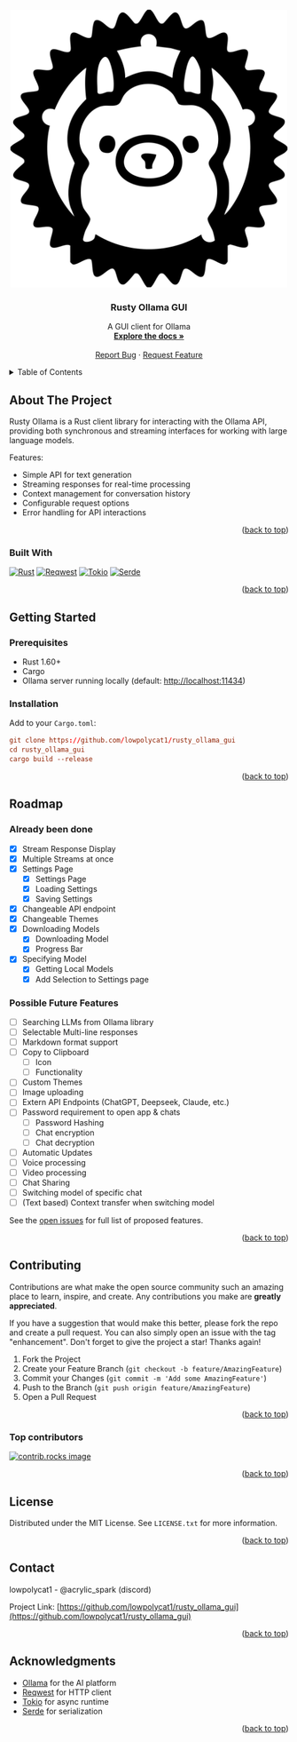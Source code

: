 <!-- PROJECT LOGO -->
<br />
<div align="center">
  <a href="https://github.com/lowpolycat1/rusty_ollama_gui">
    <img src="images/logo.png" alt="Logo" width="500" height="500">
  </a>

<h3 align="center">Rusty Ollama GUI</h3>

  <p align="center">
    A GUI client for Ollama
    <br />
    <a href="https://github.com/lowpolycat1/rusty_ollama_gui"><strong>Explore the docs »</strong></a>
    <br />
    <br />
    <a href="https://github.com/LowPolyCat1/rusty_ollama_gui/issues/new?template=bug_report.md">Report Bug</a>
    ·
    <a href="https://github.com/LowPolyCat1/rusty_ollama_gui/issues/new?template=feature_request.md">Request Feature</a>
  </p>
</div>

<!-- TABLE OF CONTENTS -->
<details>
  <summary>Table of Contents</summary>
  <ol>
    <li><a href="#about-the-project">About The Project</a></li>
    <li><a href="#built-with">Built With</a></li>
    <li><a href="#getting-started">Getting Started</a>
      <ul>
        <li><a href="#prerequisites">Prerequisites</a></li>
        <li><a href="#installation">Installation</a></li>
      </ul>
    </li>
    <li><a href="#usage">Usage</a></li>
    <li><a href="#roadmap">Roadmap</a></li>
    <li><a href="#contributing">Contributing</a></li>
    <li><a href="#license">License</a></li>
    <li><a href="#contact">Contact</a></li>
    <li><a href="#acknowledgments">Acknowledgments</a></li>
  </ol>
</details>

<!-- ABOUT THE PROJECT -->
## About The Project

Rusty Ollama is a Rust client library for interacting with the Ollama API, providing both synchronous and streaming interfaces for working with large language models.

Features:

- Simple API for text generation
- Streaming responses for real-time processing
- Context management for conversation history
- Configurable request options
- Error handling for API interactions

<p align="right">(<a href="#readme-top">back to top</a>)</p>

### Built With

[![Rust][Rust-shield]][Rust-url]
[![Reqwest][Reqwest-shield]][Reqwest-url]
[![Tokio][Tokio-shield]][Tokio-url]
[![Serde][Serde-shield]][Serde-url]

<p align="right">(<a href="#readme-top">back to top</a>)</p>

<!-- GETTING STARTED -->
## Getting Started

### Prerequisites

- Rust 1.60+
- Cargo
- Ollama server running locally (default: <http://localhost:11434>)

### Installation

Add to your `Cargo.toml`:

```toml
git clone https://github.com/lowpolycat1/rusty_ollama_gui
cd rusty_ollama_gui
cargo build --release
```

</p>

<!-- USAGE EXAMPLES -->

<p align="right">(<a href="#readme-top">back to top</a>)</p>

<!-- ROADMAP -->
## Roadmap

### Already been done

- [x] Stream Response Display
- [x] Multiple Streams at once
- [x] Settings Page
  - [x] Settings Page
  - [x] Loading Settings
  - [x] Saving Settings
- [x] Changeable API endpoint
- [x] Changeable Themes
- [x] Downloading Models
  - [x] Downloading Model
  - [x] Progress Bar
- [x] Specifying Model
  - [x] Getting Local Models
  - [x] Add Selection to Settings page

<!-- ### Currently Working on  -->

### Possible Future Features

- [ ] Searching LLMs from Ollama library
- [ ] Selectable Multi-line responses
- [ ] Markdown format support
- [ ] Copy to Clipboard
  - [ ] Icon
  - [ ] Functionality
- [ ] Custom Themes
- [ ] Image uploading
- [ ] Extern API Endpoints (ChatGPT, Deepseek, Claude, etc.)
- [ ] Password requirement to open app & chats
  - [ ] Password Hashing
  - [ ] Chat encryption
  - [ ] Chat decryption
- [ ] Automatic Updates
- [ ] Voice processing
- [ ] Video processing
- [ ] Chat Sharing
- [ ] Switching model of specific chat
- [ ] (Text based) Context transfer when switching model

See the [open issues](https://github.com/lowpolycat1/rusty_ollama_gui/issues) for full list of proposed features.

 <p align="right">(<a href="#readme-top">back to top</a>)</p>

<!-- CONTRIBUTING -->
## Contributing

Contributions are what make the open source community such an amazing place to learn, inspire, and create. Any contributions you make are **greatly appreciated**.

If you have a suggestion that would make this better, please fork the repo and create a pull request. You can also simply open an issue with the tag "enhancement".
Don't forget to give the project a star! Thanks again!

1. Fork the Project
2. Create your Feature Branch (`git checkout -b feature/AmazingFeature`)
3. Commit your Changes (`git commit -m 'Add some AmazingFeature'`)
4. Push to the Branch (`git push origin feature/AmazingFeature`)
5. Open a Pull Request

<p align="right">(<a href="#readme-top">back to top</a>)</p>

### Top contributors

<a href="https://github.com/lowpolycat1/rusty_ollama_gui/graphs/contributors">
  <img src="https://contrib.rocks/image?repo=lowpolycat1/rusty_ollama_gui" alt="contrib.rocks image" />
</a>

<p align="right">(<a href="#readme-top">back to top</a>)</p>

<!-- LICENSE -->
## License

Distributed under the MIT License. See `LICENSE.txt` for more information.

<p align="right">(<a href="#readme-top">back to top</a>)</p>

<!-- CONTACT -->
## Contact

lowpolycat1 - @acrylic_spark (discord)

Project Link: [https://github.com/lowpolycat1/rusty_ollama_gui](https://github.com/lowpolycat1/rusty_ollama_gui)

<p align="right">(<a href="#readme-top">back to top</a>)</p>

<!-- ACKNOWLEDGMENTS -->
## Acknowledgments

- [Ollama](https://ollama.ai) for the AI platform
- [Reqwest](https://github.com/seanmonstar/reqwest) for HTTP client
- [Tokio](https://tokio.rs) for async runtime
- [Serde](https://serde.rs) for serialization

<p align="right">(<a href="#readme-top">back to top</a>)</p>

<!-- MARKDOWN LINKS & IMAGES -->
[Rust-shield]: https://img.shields.io/badge/Rust-000000?style=for-the-badge&logo=rust&logoColor=white
[Rust-url]: https://www.rust-lang.org/
[Reqwest-shield]: https://img.shields.io/badge/Reqwest-000000?style=for-the-badge&logo=reqwest&logoColor=white
[Reqwest-url]: https://docs.rs/reqwest/latest/reqwest/
[Tokio-shield]: https://img.shields.io/badge/Tokio-000000?style=for-the-badge&logo=tokio&logoColor=white
[Tokio-url]: https://tokio.rs/
[Serde-shield]: https://img.shields.io/badge/Serde-000000?style=for-the-badge&logo=serde&logoColor=white
[Serde-url]: https://serde.rs/
